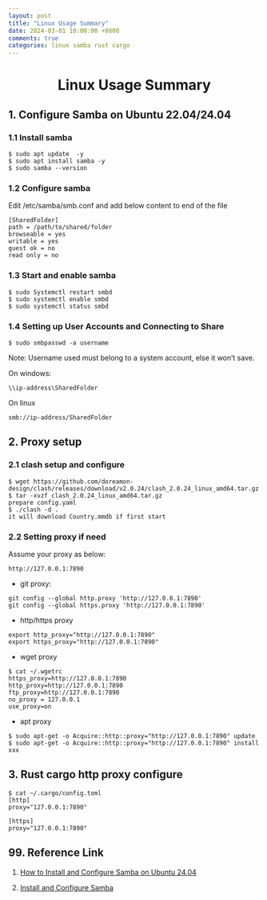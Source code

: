 ```yaml
---
layout: post
title: "Linux Usage Summary"
date: 2024-03-01 10:00:00 +0800
comments: true
categories: linux samba rust cargo
---
```


# <center> Linux Usage Summary

## 1. Configure Samba on Ubuntu 22.04/24.04
### 1.1 Install samba
```
$ sudo apt update  -y
$ sudo apt install samba -y
$ sudo samba --version

```
### 1.2 Configure samba
Edit /etc/samba/smb.conf and add below content to end of the file
```
[SharedFolder]
path = /path/to/shared/folder
browseable = yes
writable = yes
guest ok = no
read only = no
```

### 1.3 Start and enable samba
```
$ sudo Systemctl restart smbd
$ sudo systemctl enable smbd
$ sudo systemctl status smbd
```

### 1.4 Setting up User Accounts and Connecting to Share
```
$ sudo smbpasswd -a username
```
Note:
Username used must belong to a system account, else it won’t save.

On windows:
```
\\ip-address\SharedFolder
```

On linux
```
smb://ip-address/SharedFolder
```

## 2. Proxy setup
### 2.1 clash setup and configure
```
$ wget https://github.com/doreamon-design/clash/releases/download/v2.0.24/clash_2.0.24_linux_amd64.tar.gz
$ tar -xvzf clash_2.0.24_linux_amd64.tar.gz
prepare config.yaml
$ ./clash -d . 
it will download Country.mmdb if first start
```

### 2.2 Setting proxy if need
Assume your proxy as below:

```
http://127.0.0.1:7890
```

* git proxy:
```
git config --global http.proxy 'http://127.0.0.1:7890'
git config --global https.proxy 'http://127.0.0.1:7890'
```

* http/https proxy
```
export http_proxy="http://127.0.0.1:7890"
export https_proxy="http://127.0.0.1:7890"
```

* wget proxy
```
$ cat ~/.wgetrc
https_proxy=http://127.0.0.1:7890
http_proxy=http://127.0.0.1:7890
ftp_proxy=http://127.0.0.1:7890
no_proxy = 127.0.0.1
use_proxy=on
```

* apt proxy
```
$ sudo apt-get -o Acquire::http::proxy="http://127.0.0.1:7890" update
$ sudo apt-get -o Acquire::http::proxy="http://127.0.0.1:7890" install xxx
```

## 3. Rust cargo http proxy configure
```
$ cat ~/.cargo/config.toml
[http]
proxy="127.0.0.1:7890"

[https]
proxy="127.0.0.1:7890"
```

## 99. Reference Link
1) [How to Install and Configure Samba on Ubuntu 24.04](https://www.veeble.com/kb/how-to-install-and-configure-samba-on-ubuntu-24-04/)

2) [Install and Configure Samba](https://ubuntu.com/tutorials/install-and-configure-samba#4-setting-up-user-accounts-and-connecting-to-share)

